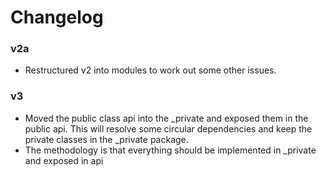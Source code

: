 # Changelog

### v2a
- Restructured v2 into modules to work out some other issues.

### v3
- Moved the public class api into the _private and exposed them in the public api.
  This will resolve some circular dependencies and keep the private classes in the _private package.
- The methodology is that everything should be implemented in _private and exposed in api

